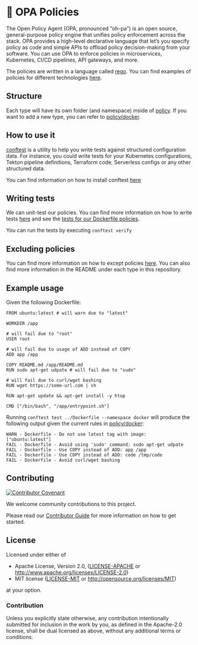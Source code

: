 # 📜 OPA Policies
The Open Policy Agent (OPA, pronounced “oh-pa”) is an open source, general-purpose policy engine that unifies policy enforcement across the stack. OPA provides a high-level declarative language that let’s you specify policy as code and simple APIs to offload policy decision-making from your software. You can use OPA to enforce policies in microservices, Kubernetes, CI/CD pipelines, API gateways, and more.

The policies are written in a language called [rego](https://www.openpolicyagent.org/docs/latest/policy-language/). You can find examples of policies for different technologies [here](https://github.com/open-policy-agent/conftest/tree/master/examples).

## Structure
Each type will have its own folder (and namespace) inside of [policy](policy). If you want to add a new type, you can refer to [policy/docker](policy/docker).

## How to use it
[conftest](https://www.conftest.dev/) is a utility to help you write tests against structured configuration data. For instance, you could write tests for your Kubernetes configurations, Tekton pipeline definitions, Terraform code, Serverless configs or any other structured data.

You can find information on how to install conftest [here](https://www.conftest.dev/install/)

## Writing tests
We can unit-test our policies. You can find more information on how to write tests [here](https://www.openpolicyagent.org/docs/latest/policy-testing/) and see the [tests for our Dockerfile policies](policy/docker).

You can run the tests by executing `conftest verify`

## Excluding policies
You can find more information on how to except policies [here](https://www.conftest.dev/exceptions/). You can also find more information in the README under each type in this repository.


## Example usage
Given the following Dockerfile:
```
FROM ubuntu:latest # will warn due to "latest"

WORKDIR /app

# will fail due to "root"
USER root

# will fail due to usage of ADD instead of COPY
ADD app /app 

COPY README.md /app/README.md
RUN sudo apt-get udpate # will fail due to "sudo"

# will fail due to curl/wget bashing
RUN wget https://some-url.com | sh

RUN apt-get update && apt-get install -y htop

CMD ["/bin/bash", "/app/entrypoint.sh"]
```
Running `conftest test ../Dockerfile --namespace docker` will produce the following output given the current rules in [policy/docker](policy/docker):
```
WARN - Dockerfile - Do not use latest tag with image: ["ubuntu:latest"]
FAIL - Dockerfile - Avoid using 'sudo' command: sudo apt-get udpate
FAIL - Dockerfile - Use COPY instead of ADD: app /app
FAIL - Dockerfile - Use COPY instead of ADD: code /tmp/code
FAIL - Dockerfile - Avoid curl/wget bashing
```

## Contributing

[![Contributor Covenant](https://img.shields.io/badge/contributor%20covenant-v1.4-ff69b4.svg)](../CODE_OF_CONDUCT.md)

We welcome community contributions to this project.

Please read our [Contributor Guide](CONTRIBUTING.md) for more information on how to get started.

## License

Licensed under either of

* Apache License, Version 2.0, ([LICENSE-APACHE](LICENSE-APACHE) or http://www.apache.org/licenses/LICENSE-2.0)
* MIT license ([LICENSE-MIT](LICENSE-MIT) or http://opensource.org/licenses/MIT)

at your option.

### Contribution

Unless you explicitly state otherwise, any contribution intentionally
submitted for inclusion in the work by you, as defined in the Apache-2.0
license, shall be dual licensed as above, without any additional terms or
conditions.

